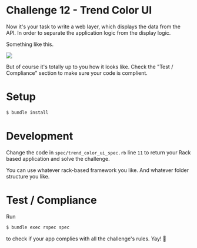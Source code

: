 # Challenge 12 - Trend Color UI

Now it's your task to write a web layer, which displays the data from the API. In order to separate the application logic from the display logic.

Something like this.

![](http://cl.ly/image/47141x2D1I0K/Screen%20Shot%202015-02-17%20at%2000.23.21.png)

But of course it's totally up to you how it looks like. Check the "Test / Compliance" section to make sure your code is complient.

# Setup

```sh
$ bundle install
```

# Development

Change the code in `spec/trend_color_ui_spec.rb` line `11` to return your Rack based application and solve the challenge.

You can use whatever rack-based framework you like. And whatever folder structure you like.

# Test / Compliance

Run

```sh
$ bundle exec rspec spec
```

to check if your app complies with all the challenge's rules. Yay! :tada:
